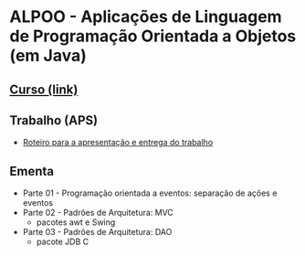 # ALPOO - Aplicações de Linguagem de Programação Orientada a Objetos (em Java)


## [Curso (link)](../../indie/java/java2.html)


## Trabalho (APS)

- [Roteiro para a apresentação e entrega do trabalho](alpoo_files/aps/APS_ALPOO_2024.pdf)

## Ementa

- Parte 01 - Programação orientada a eventos: separação de ações e eventos
- Parte 02 - Padrões de Arquitetura: MVC
  - pacotes awt e Swing
- Parte 03 - Padrões de Arquitetura: DAO
  - pacote JDB C

